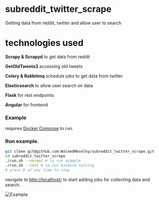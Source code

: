 # subreddit_twitter_scrape

Getting data from reddit, twitter and allow user to search

# technologies used
**Scrapy & Scrapyd** to get data from reddit

**GetOldTweets3** accessing old tweets

**Celery & Rabbitmq** schedule jobs to get data from twitter

**Elasticsearch** to allow user search on data

**Flask**  for rest endpoints

**Angular** for frontend

### Example

requires [Docker Compose](https://docs.docker.com/compose/) to run.

### Run example.

``` sh
git clone git@github.com:WaleedMeselhy/subreddit_twitter_scrape.git
cd subreddit_twitter_scrape
./run.sh --normal # to run example
./run.sh --test # to run backend testing
# press D at any time to stop
```

navigate to [http://localhost/](http://localhost/) to start adding jobs for collecting data and search.

![Example](https://github.com/WaleedMeselhy/subreddit_twitter_scrape/blob/master/example.gif)

